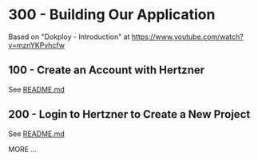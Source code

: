 # 300 - Building Our Application

Based on "Dokploy - Introduction" at https://www.youtube.com/watch?v=mznYKPvhcfw

## 100 - Create an Account with Hertzner

See [README.md](./100/README.md)

## 200 - Login to Hertzner to Create a New Project

See [README.md](./200/README.md)

MORE ...
